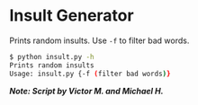 Insult Generator
================

Prints random insults. Use `-f` to filter bad words.

``` bash
$ python insult.py -h
Prints random insults
Usage: insult.py {-f (filter bad words)}
```

***Note: Script by Victor M. and Michael H.***